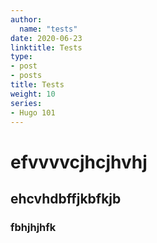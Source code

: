 ```yaml
---
author:
  name: "tests"
date: 2020-06-23
linktitle: Tests
type:
- post
- posts
title: Tests
weight: 10
series:
- Hugo 101
---
```


# efvvvvcjhcjhvhj
## ehcvhdbffjkbfkjb
### fbhjhjhfk